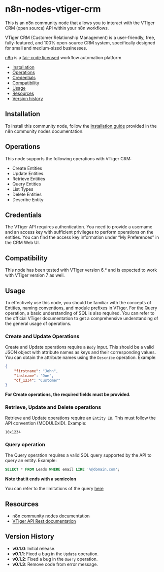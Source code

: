 # n8n-nodes-vtiger-crm

This is an n8n community node that allows you to interact with the VTiger CRM (open source) API within your n8n workflows.

VTiger CRM (Customer Relationship Management) is a user-friendly, free, fully-featured, and 100% open-source CRM system, specifically designed for small and medium-sized businesses.

[n8n](https://n8n.io/) is a [fair-code licensed](https://docs.n8n.io/reference/license/) workflow automation platform.

- [Installation](#installation)
- [Operations](#operations)
- [Credentials](#credentials)
- [Compatibility](#compatibility)
- [Usage](#usage)
- [Resources](#resources)
- [Version history](#version-history)

## Installation

To install this community node, follow the [installation guide](https://docs.n8n.io/integrations/community-nodes/installation/) provided in the n8n community nodes documentation.

## Operations

This node supports the following operations with VTiger CRM:

- Create Entities
- Update Entities
- Retrieve Entities
- Query Entities
- List Types
- Delete Entities
- Describe Entity

## Credentials

The VTiger API requires authentication. You need to provide a username and an access key with sufficient privileges to perform operations on the entities. You can find the access key information under “My Preferences” in the CRM Web UI.

## Compatibility

This node has been tested with VTiger version 6.\* and is expected to work with VTiger version 7 as well.

## Usage

To effectively use this node, you should be familiar with the concepts of Entities, naming conventions, and module prefixes in VTiger. For the Query operation, a basic understanding of SQL is also required. You can refer to the official VTiger documentation to get a comprehensive understanding of the general usage of operations.

### Create and Update Operations

Create and Update operations require a `Body` input. This should be a valid JSON object with attribute names as keys and their corresponding values. You can obtain the attribute names using the `Describe` operation. Example:

```json
{
	"firstname": "John",
	"lastname": "Doe",
	"cf_1234": "Customer"
}
```

**For Create operations, the required fields must be provided.**

### Retrieve, Update and Delete operations

Retrieve and Update operations require an `Entity ID`. This must follow the API convention (MODULExID). Example:

`10x1234`

### Query operation

The Query operation requires a valid SQL query supported by the API to query an entity. Example:

```sql
SELECT * FROM Leads WHERE email LIKE '%@domain.com';
```

**Note that it ends with a semicolon**

You can refer to the limitations of the query [here](https://community.vtiger.com/help/vtigercrm/developers/third-party-app-integration.html#query-operation)

## Resources

- [n8n community nodes documentation](https://docs.n8n.io/integrations/community-nodes/)
- [VTiger API Rest documentation](https://community.vtiger.com/help/vtigercrm/developers/third-party-app-integration.html)

## Version History

- **v0.1.0**: Initial release.
- **v0.1.1**: Fixed a bug in the `Update` operation.
- **v0.1.2**: Fixed a bug in the `Query` operation.
- **v0.1.3**: Remove code from error message.
